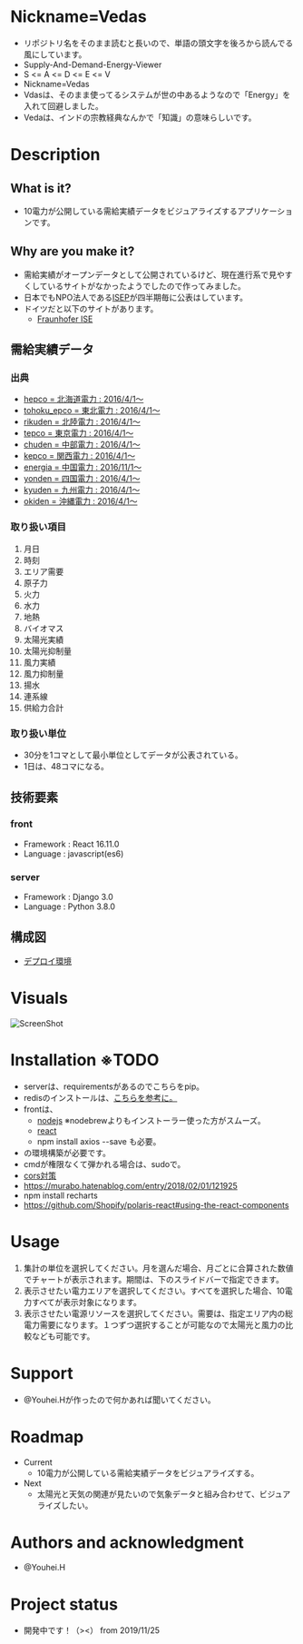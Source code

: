 # Nickname=Vedas
- リポジトリ名をそのまま読むと長いので、単語の頭文字を後ろから読んでる風にしています。
- Supply-And-Demand-Energy-Viewer
- S <= A <= D <= E <= V
- Nickname=Vedas
- Vdasは、そのまま使ってるシステムが世の中あるようなので「Energy」を入れて回避しました。
- Vedaは、インドの宗教経典なんかで「知識」の意味らしいです。

# Description
## What is it?
  - 10電力が公開している需給実績データをビジュアライズするアプリケーションです。
## Why are you make it?
  - 需給実績がオープンデータとして公開されているけど、現在進行系で見やすくしているサイトがなかったようでしたので作ってみました。
  - 日本でもNPO法人である[ISEP](https://isep-energychart.com/graphics/)が四半期毎に公表はしています。
  - ドイツだと以下のサイトがあります。
    - [Fraunhofer ISE](https://www.energy-charts.de/power.htm?source=solar-wind&year=2019&week=49)

## 需給実績データ
### 出典

 - [hepco = 北海道電力 : 2016/4/1〜](https://www.hepco.co.jp/energy/recyclable_energy/fixedprice_purchase/supply_demand_results.html)
 - [tohoku_epco = 東北電力 :  2016/4/1〜](http://setsuden.tohoku-epco.co.jp/download.html)
 - [rikuden = 北陸電力 : 2016/4/1〜](http://www.rikuden.co.jp/rule/area_jisseki.html)
 - [tepco = 東京電力 : 2016/4/1〜](http://www.tepco.co.jp/forecast/html/area_data-j.html)
 - [chuden = 中部電力 : 2016/4/1〜](https://denki-yoho.chuden.jp/)
 - [kepco = 関西電力 : 2016/4/1〜](https://www.kepco.co.jp/energy_supply/supply/denkiyoho/area_jisseki.html)
 - [energia = 中国電力 : 2016/11/1〜](http://www.energia.co.jp/retailer/eria_jyukyu.html)
 - [yonden = 四国電力 : 2016/4/1〜](https://www.yonden.co.jp/nw/renewable_energy/data/supply_demand.html)
 - [kyuden = 九州電力 : 2016/4/1〜](http://www.kyuden.co.jp/wheeling_disclosure.html)
 - [okiden = 沖縄電力 : 2016/4/1〜](https://www.okiden.co.jp/business-support/service/supply-and-demand/index.html)

### 取り扱い項目

  1. 月日
  2. 時刻
  3. エリア需要
  4. 原子力
  5. 火力
  6. 水力
  7. 地熱
  8. バイオマス
  9. 太陽光実績
  10. 太陽光抑制量
  11. 風力実績
  12. 風力抑制量
  13. 揚水
  14. 連系線
  15. 供給力合計
   
### 取り扱い単位
 - 30分を1コマとして最小単位としてデータが公表されている。
 - 1日は、48コマになる。

## 技術要素
### front
 - Framework : React 16.11.0
 - Language : javascript(es6)

### server

 - Framework : Django 3.0
 - Language : Python 3.8.0

## 構成図
 - [デプロイ環境](https://docs.google.com/presentation/d/1NsvbSVAN5zPlpozWm5sniTXHF1_vsP_F5z76l43ERnU/edit#slide=id.p)

# Visuals

<img src="https://github.com/panair-jp/supply-and-demand-viewer/blob/master/readme_img/screenshot_20191215.png" alt="ScreenShot">

# Installation ※TODO
- serverは、requirementsがあるのでこちらをpip。
 - redisのインストールは、[こちらを参考に。](https://qiita.com/sawa-@github/items/1f303626bdc219ea8fa1)
 - frontは、
   - [nodejs](https://reffect.co.jp/html/npm-install-in-mac) ※nodebrewよりもインストーラー使った方がスムーズ。
   - [react](https://qiita.com/spice/items/b75afb607f1d2e1172a2#react%E3%81%AE%E4%BE%BF%E5%88%A9%E3%81%AA%E3%82%B3%E3%83%9E%E3%83%B3%E3%83%89%E3%82%92%E4%BD%BF%E3%81%88%E3%82%8B%E3%82%88%E3%81%86%E3%81%AB%E3%81%99%E3%82%8B)
   - npm install axios --save も必要。
 - の環境構築が必要です。
 - cmdが権限なくて弾かれる場合は、sudoで。
 - [cors対策](https://qiita.com/karintou/items/52ee1f7c5fa641980188)
 - https://murabo.hatenablog.com/entry/2018/02/01/121925
 - npm install recharts
 - https://github.com/Shopify/polaris-react#using-the-react-components

# Usage
 1. 集計の単位を選択してください。月を選んだ場合、月ごとに合算された数値でチャートが表示されます。期間は、下のスライドバーで指定できます。
 2. 表示させたい電力エリアを選択してください。すべてを選択した場合、10電力すべてが表示対象になります。
 3. 表示させたい電源リソースを選択してください。需要は、指定エリア内の総電力需要になります。１つずつ選択することが可能なので太陽光と風力の比較なども可能です。

# Support
- @Youhei.Hが作ったので何かあれば聞いてください。

# Roadmap
- Current
  - 10電力が公開している需給実績データをビジュアライズする。
- Next
  - 太陽光と天気の関連が見たいので気象データと組み合わせて、ビジュアライズしたい。

# Authors and acknowledgment
- @Youhei.H

# Project status
- 開発中です！（><） from 2019/11/25
 